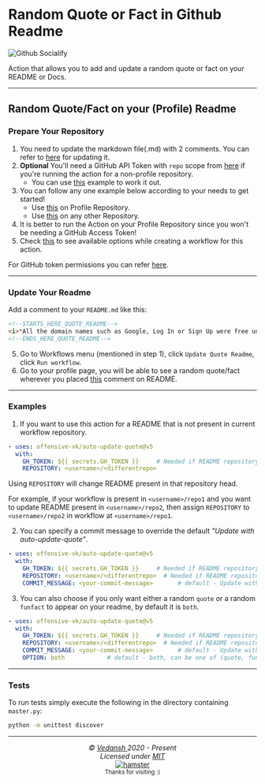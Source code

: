 # Random Quote or Fact in Github Readme

![Github Socialify](https://socialify.git.ci/offensive-vk/auto-update-quote/image?font=Source%20Code%20Pro&forks=1&issues=1&pattern=Brick%20Wall&stargazers=1&theme=Dark)

Action that allows you to add and update a random quote or fact on your README or Docs.

---

## Random Quote/Fact on your (Profile) Readme

### Prepare Your Repository

1. You need to update the markdown file(.md) with 2 comments. You can refer to [here](#update-your-readme) for updating it.
2. **Optional** You'll need a GitHub API Token with `repo` scope from [here](https://github.com/settings/tokens) if you're running the action for a non-profile repository.
   - You can use [this](#other-repository-not-profile) example to work it out.
3. You can follow any one example below according to your needs to get started!
   - Use [this](#profile-repository) on Profile Repository.
   - Use [this](#other-repository-not-profile) on any other Repository.
4. It is better to run the Action on your Profile Repository since you won't be needing a GitHub Access Token!
5. Check [this](#examples) to see available options while creating a workflow for this action.

For GitHub token permissions you can refer [here](https://docs.github.com/en/actions/security-guides/automatic-token-authentication).

---

### Update Your Readme

Add a comment to your `README.md` like this:

```md
<!--STARTS_HERE_QUOTE_README-->
<i>❝All the domain names such as Google, Log In or Sign Up were free until 1995, but now everyone has to pay for every new domain name.❞</i>
<!--ENDS_HERE_QUOTE_README-->
```

5. Go to Workflows menu (mentioned in step 1), click `Update Quote Readme`, click `Run workflow`.
6. Go to your profile page, you will be able to see a random quote/fact wherever you placed [this](#update-your-readme) comment on README.

---

### Examples

1. If you want to use this action for a README that is not present in current workflow repository.

```yml
- uses: offensive-vk/auto-update-quote@v5
  with:
    GH_TOKEN: ${{ secrets.GH_TOKEN }}     # Needed if README repository is not profile repo
    REPOSITORY: <username>/<differentrepo>
```

Using `REPOSITORY` will change README present in that repository head.

For example, if your workflow is present in `<username>/repo1` and you want to update README present in `<username>/repo2`, then assign `REPOSITORY` to `<username>/repo2` in workflow at `<username>/repo1`.

2. You can specify a commit message to override the default _"Update with auto-update-quote"_.

```yml
- uses: offensive-vk/auto-update-quote@v5
  with:
    GH_TOKEN: ${{ secrets.GH_TOKEN }}     # Needed if README repository is not profile repo
    REPOSITORY: <username>/<differentrepo>  # Needed if README repository is not current repo
    COMMIT_MESSAGE: <your-commit-message>       # default - Update with auto-update-quote
```

3. You can also choose if you only want either a random `quote` or a random `funfact` to appear on your readme, by default it is `both`.

```yml
- uses: offensive-vk/auto-update-quote@v5
  with:
    GH_TOKEN: ${{ secrets.GH_TOKEN }}     # Needed if README repository is not profile repo
    REPOSITORY: <username>/<differentrepo>  # Needed if README repository is not current repo
    COMMIT_MESSAGE: <your-commit-message>       # default - Update with auto-update-quote
    OPTION: both            # default - both, can be one of (quote, funfact, both), if 'both' then will display either a quote or a fact
```

---

### Tests

To run tests simply execute the following in the directory containing `master.py`:

```bash
python -m unittest discover
```

***

<p align="center">
  <i>&copy; <a href="https://github.com/offensive-vk/">Vedansh </a> 2020 - Present</i><br>
  <i>Licensed under <a href="https://github.com/offensive-vk/auto-update-quote?tab=MIT-1-ov-file">MIT</a></i><br>
  <a href="https://github.com/TheHamsterBot"><img src="https://i.ibb.co/4KtpYxb/octocat-clean-mini.png" alt="hamster"/></a><br>
  <sup>Thanks for visiting :)</sup>
</p>
